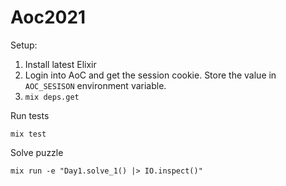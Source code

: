 # Aoc2021

Setup:

1. Install latest Elixir
2. Login into AoC and get the session cookie. Store the value in `AOC_SESISON` environment variable.
3. `mix deps.get`

Run tests

```
mix test
```

Solve puzzle

```
mix run -e "Day1.solve_1() |> IO.inspect()"
```
